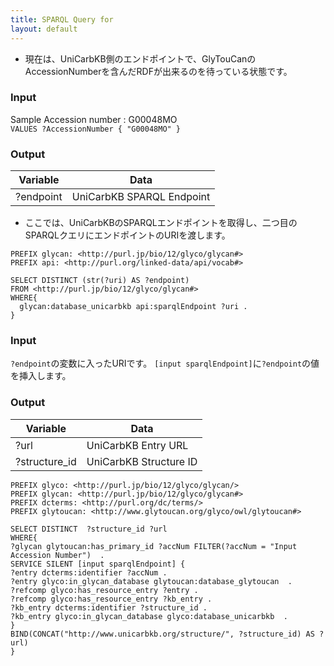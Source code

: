 ```yaml
---
title: SPARQL Query for
layout: default
---
```


* 現在は、UniCarbKB側のエンドポイントで、GlyTouCanのAccessionNumberを含んだRDFが出来るのを待っている状態です。

### Input
Sample Accession number : G00048MO  
`VALUES ?AccessionNumber { "G00048MO" } `

### Output  
| Variable | Data|
|----------|-----|
| ?endpoint | UniCarbKB SPARQL Endpoint |
* ここでは、UniCarbKBのSPARQLエンドポイントを取得し、二つ目のSPARQLクエリにエンドポイントのURIを渡します。

```
PREFIX glycan: <http://purl.jp/bio/12/glyco/glycan#>
PREFIX api: <http://purl.org/linked-data/api/vocab#>

SELECT DISTINCT (str(?uri) AS ?endpoint)
FROM <http://purl.jp/bio/12/glyco/glycan#>
WHERE{
  glycan:database_unicarbkb api:sparqlEndpoint ?uri .
}
```

### Input
`?endpoint`の変数に入ったURIです。
`[input sparqlEndpoint]`に`?endpoint`の値を挿入します。


### Output  
| Variable | Data|
|----------|-----|
| ?url | UniCarbKB Entry URL |
| ?structure_id | UniCarbKB Structure ID |

```
PREFIX glyco: <http://purl.jp/bio/12/glyco/glycan/>
PREFIX glycan: <http://purl.jp/bio/12/glyco/glycan#>
PREFIX dcterms: <http://purl.org/dc/terms/>
PREFIX glytoucan: <http://www.glytoucan.org/glyco/owl/glytoucan#>

SELECT DISTINCT  ?structure_id ?url
WHERE{
?glycan glytoucan:has_primary_id ?accNum FILTER(?accNum = "Input Accession Number")  .
SERVICE SILENT [input sparqlEndpoint] {
?entry dcterms:identifier ?accNum .
?entry glyco:in_glycan_database glytoucan:database_glytoucan  .
?refcomp glyco:has_resource_entry ?entry .
?refcomp glyco:has_resource_entry ?kb_entry .
?kb_entry dcterms:identifier ?structure_id .
?kb_entry glyco:in_glycan_database glyco:database_unicarbkb  .
}
BIND(CONCAT("http://www.unicarbkb.org/structure/", ?structure_id) AS ?url)
}
```
